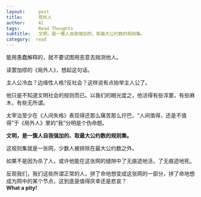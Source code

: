 ```yaml
---
layout:     post
title:      局外人
author:     Al
tags: 		Read Thoughts
subtitle:  	文明，是一簇人自我强加的、取最大公约数的规则集。
category:  read
---
```

<!-- Start Writing Below in Markdown -->


能用愚蠢解释的，就不要试图用恶意去揣测他人。

读罢加缪的《局外人》，想起这句话。

主人公冷血？边缘性人格?反社会？这样说有点抬举主人公了。

他只是不知道文明社会的规则而已。以我们的眼光度之，他活得有些浑噩，有些麻木，有些无所谓。

太宰治至少在《人间失格》表现得还那么痛苦那么拧巴，“人间值得，还是不值得”于《局外人》里的“我”分明是个伪命题。  

**文明，是一簇人自我强加的、取最大公约数的规则集。**

这规则集就是一张网，少数人被排除在最大公约数之外。

如果不是因为杀了人，或许他能在这张网的缝隙中了无痕迹地活，了无痕迹地死。

反观我们，我们这些所谓正常的人，拼了命地想变成这张网的一部分，拼了命地想成为网中的某个节点，这到底是值得庆幸还是悲哀？  
**What a pity!**


